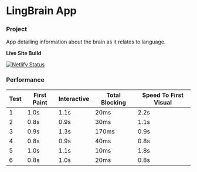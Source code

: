 # LingBrain App

### Project

App detailing information about the brain as it relates to language.

**Live Site Build**

[![Netlify Status](https://api.netlify.com/api/v1/badges/96c5c5be-a3f8-46f8-8650-cd6a74f14ab6/deploy-status)](https://app.netlify.com/sites/ling-brain-app/deploys)

### Performance

|Test|First Paint|Interactive|Total Blocking|Speed To First Visual|
|--|--|--|--|--|
|1|1.0s|1.1s|20ms|2.2s|
|2|0.8s|0.9s|30ms|1.1s|
|3|0.9s|1.3s|170ms|0.9s|
|4|0.8s|0.9s|40ms|0.8s|
|5|1.0s|1.1s|10ms|1.8s|
|6|0.8s|1.0s|20ms|0.8s|
